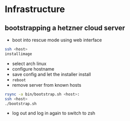# Infrastructure

## bootstrapping a hetzner cloud server

- boot into rescue mode using web interface

```sh
ssh <host>
installimage
```

- select arch linux
- configure hostname
- save config and let the installer install
- `reboot`
- remove server from known hosts

```sh
rsync -a bin/bootstrap.sh <host>:
ssh <host>
./bootstrap.sh
```

- log out and log in again to switch to zsh
